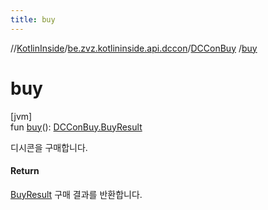 ```yaml
---
title: buy
---
```

//[KotlinInside](../../../index.html)/[be.zvz.kotlininside.api.dccon](../index.html)/[DCConBuy](index.html)
/[buy](buy.html)

# buy

[jvm]\
fun [buy](buy.html)(): [DCConBuy.BuyResult](-buy-result/index.html)

디시콘을 구매합니다.

#### Return

[BuyResult](-buy-result/index.html) 구매 결과를 반환합니다.




